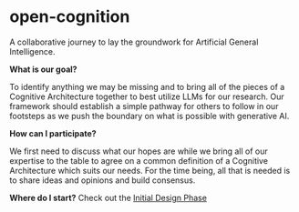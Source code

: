 # open-cognition
A collaborative journey to lay the groundwork for Artificial General Intelligence.

**What is our goal?**

To identify anything we may be missing and to bring all of the pieces of a Cognitive Architecture together to best utilize LLMs for our research. Our framework should establish a simple pathway for others to follow in our footsteps as we push the boundary on what is possible with generative AI.

**How can I participate?**

We first need to discuss what our hopes are while we bring all of our expertise to the table to agree on a common definition of a Cognitive Architecture which suits our needs. For the time being, all that is needed is to share ideas and opinions and build consensus.

**Where do I start?**
Check out the [Initial Design Phase](Phase%201%20-%20Initial%20Design/)

